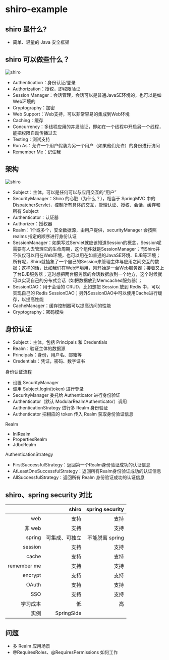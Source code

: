 # shiro-example

## shiro 是什么?

- 简单、轻量的 Java 安全框架

## shiro 可以做些什么？

![shiro](http://dl2.iteye.com/upload/attachment/0093/9788/d59f6d02-1f45-3285-8983-4ea5f18111d5.png)

- Authentication：身份认证/登录
- Authorization：授权，即权限验证
- Session Manager：会话管理，会话可以是普通JavaSE环境的，也可以是如Web环境的
- Cryptography：加密
- Web Support：Web支持，可以非常容易的集成到Web环境
- Caching：缓存
- Concurrency：多线程应用的并发验证，即如在一个线程中开启另一个线程，能把权限自动传播过去
- Testing：测试支持
- Run As：允许一个用户假装为另一个用户（如果他们允许）的身份进行访问
- Remember Me：记住我

## 架构

![shiro](http://dl2.iteye.com/upload/attachment/0093/9792/9b959a65-799d-396e-b5f5-b4fcfe88f53c.png)

- Subject：主体，可以是任何可以与应用交互的“用户”
- SecurityManager：Shiro 的心脏（为什么？），相当于 SpringMVC 中的 [DispatcherServlet](https://stackoverflow.com/questions/2769467/what-is-dispatcher-servlet-in-spring)，控制所有具体的交互，管理认证、授权、会话、缓存和所有 Subject
- Authenticator：认证器
- Authorizer：授权器
- Realm：1个或多个，安全数据源，由用户提供，securityManager 会按照 realms 指定的顺序进行身份认证
- SessionManager：如果写过Servlet就应该知道Session的概念，Session呢需要有人去管理它的生命周期，这个组件就是SessionManager；而Shiro并不仅仅可以用在Web环境，也可以用在如普通的JavaSE环境、EJB等环境；所有呢，Shiro就抽象了一个自己的Session来管理主体与应用之间交互的数据；这样的话，比如我们在Web环境用，刚开始是一台Web服务器；接着又上了台EJB服务器；这时想把两台服务器的会话数据放到一个地方，这个时候就可以实现自己的分布式会话（如把数据放到Memcached服务器）；
- SessionDAO：用于会话的 CRUD，比如想把 Session 放到 Redis 中，可以实现自己的 Redis SessionDAO；另外SessionDAO中可以使用Cache进行缓存，以提高性能
- CacheManager：缓存控制器可以提高访问的性能
- Cryptography：密码模块

## 身份认证

- Subject：主体，包括 Principals 和 Credentials
- Realm：验证主体的数据源
- Principals：身份，用户名、邮箱等
- Credentials：凭证，密码、数字证书

身份认证流程

- 设置 SecurityManager
- 调用 Subject.login(token) 进行登录
- SecurityManager 委托给 Authenticator 进行身份验证
- Authenticator（默认 ModularRealmAuthenticator）调用 AuthenticationStrategy 进行多 Realm 身份验证
- Authenticator 把相应的 token 传入 Realm 获取身份验证信息

Realm

- IniRealm
- PropertiesRealm
- JdbcRealm

AuthenticationStrategy

- FirstSuccessfulStrategy：返回第一个Realm身份验证成功的认证信息
- AtLeastOneSuccessfulStrategy：返回所有Realm身份验证成功的认证信息
- AllSuccessfulStrategy：返回所有 Realm 身份验证成功的认证信息

## shiro、spring security 对比

| |shiro|spring security|
|---:|---:|---:|
|web|支持|支持|
|非 web|支持|支持|
|spring|可集成、可独立|不能脱离 spring|
|session|支持|支持|
|cache|支持|支持|
|remember me|支持|支持|
|encrypt|支持|支持|
|OAuth|支持|支持|
|SSO|支持|支持|
|学习成本|低|高|
|实例|SpringSide||

## 问题

- 多 Realm 应用场景
- @RequiresRoles、@RequiresPermissions 如何工作